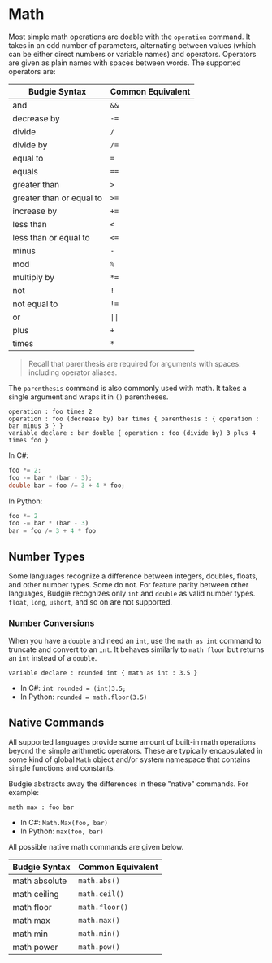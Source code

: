 # Math

Most simple math operations are doable with the `operation` command.
It takes in an odd number of parameters, alternating between values (which can be either direct numbers or variable names) and operators.
Operators are given as plain names with spaces between words.
The supported operators are:

<table>
    <thead>
        <th>Budgie Syntax</th>
        <th>Common Equivalent</th>
    </thead>
    <tbody>
        <tr>
            <td>and</td>
            <td><code>&&</code></td>
        </tr>
        <tr>
            <td>decrease by</td>
            <td><code>-=</code></td>
        </tr>
        <tr>
            <td>divide</td>
            <td><code>&#47;</code></td>
        </tr>
        <tr>
            <td>divide by</td>
            <td><code>&#47;=</code></td>
        </tr>
        <tr>
            <td>equal to</td>
            <td><code>=</code></td>
        </tr>
        <tr>
            <td>equals</td>
            <td><code>==</code></td>
        </tr>
        <tr>
            <td>greater than</td>
            <td><code>&gt;</code></td>
        </tr>
        <tr>
            <td>greater than or equal to</td>
            <td><code>&gt;=</code></td>
        </tr>
        <tr>
            <td>increase by</td>
            <td><code>+=</code></td>
        </tr>
        <tr>
            <td>less than</td>
            <td><code>&lt;</code></td>
        </tr>
        <tr>
            <td>less than or equal to</td>
            <td><code>&lt;=</code></td>
        </tr>
        <tr>
            <td>minus</td>
            <td><code>-</code></td>
        </tr>
        <tr>
            <td>mod</td>
            <td><code>%</code></td>
        </tr>
        <tr>
            <td>multiply by</td>
            <td><code>*=</code></td>
        </tr>
        <tr>
            <td>not</td>
            <td><code>!</code></td>
        </tr>
        <tr>
            <td>not equal to</td>
            <td><code>!=</code></td>
        </tr>
        <tr>
            <td>or</td>
            <td><code>||</code></td>
        </tr>
        <tr>
            <td>plus</td>
            <td><code>+</code></td>
        </tr>
        <tr>
            <td>times</td>
            <td><code>*</code></td>
        </tr>
    </tbody>
</table>

> Recall that parenthesis are required for arguments with spaces: including operator aliases.

The `parenthesis` command is also commonly used with math.
It takes a single argument and wraps it in `()` parentheses.

```budgie
operation : foo times 2
operation : foo (decrease by) bar times { parenthesis : { operation : bar minus 3 } }
variable declare : bar double { operation : foo (divide by) 3 plus 4 times foo }
```

In C#:

```csharp
foo *= 2;
foo -= bar * (bar - 3);
double bar = foo /= 3 + 4 * foo;
```

In Python:

```python
foo *= 2
foo -= bar * (bar - 3)
bar = foo /= 3 + 4 * foo
```

## Number Types

Some languages recognize a difference between integers, doubles, floats, and other number types.
Some do not.
For feature parity between other languages, Budgie recognizes only `int` and `double` as valid number types.
`float`, `long`, `ushort`, and so on are not supported.

### Number Conversions

When you have a `double` and need an `int`, use the `math as int` command to truncate and convert to an `int`.
It behaves similarly to `math floor` but returns an `int` instead of a `double`.

```budgie
variable declare : rounded int { math as int : 3.5 }
```

* In C#: `int rounded = (int)3.5;`
* In Python: `rounded = math.floor(3.5)`

## Native Commands

All supported languages provide some amount of built-in math operations beyond the simple arithmetic operators.
These are typically encapsulated in some kind of global `Math` object and/or system namespace that contains simple functions and constants.

Budgie abstracts away the differences in these "native" commands.
For example:

```budgie
math max : foo bar
```

* In C#: `Math.Max(foo, bar)`
* In Python: `max(foo, bar)`

All possible native math commands are given below.

<table>
    <thead>
        <th>Budgie Syntax</th>
        <th>Common Equivalent</th>
    </thead>
    <tbody>
        <tr>
            <td>math absolute</td>
            <td><code>math.abs()</code></td>
        </tr>
        <tr>
            <td>math ceiling</td>
            <td><code>math.ceil()</code></td>
        </tr>
        <tr>
            <td>math floor</td>
            <td><code>math.floor()</code></td>
        </tr>
        <tr>
            <td>math max</td>
            <td><code>math.max()</code></td>
        </tr>
        <tr>
            <td>math min</td>
            <td><code>math.min()</code></td>
        </tr>
        <tr>
            <td>math power</td>
            <td><code>math.pow()</code></td>
        </tr>
    </tbody>
</table>
